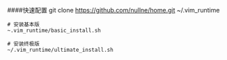 ####快速配置
	git clone https://github.com/nullne/home.git ~/.vim_runtime
	
	# 安装基本版
	~.vim_runtime/basic_install.sh
	
	# 安装终极版
	~/.vim_runtime/ultimate_install.sh